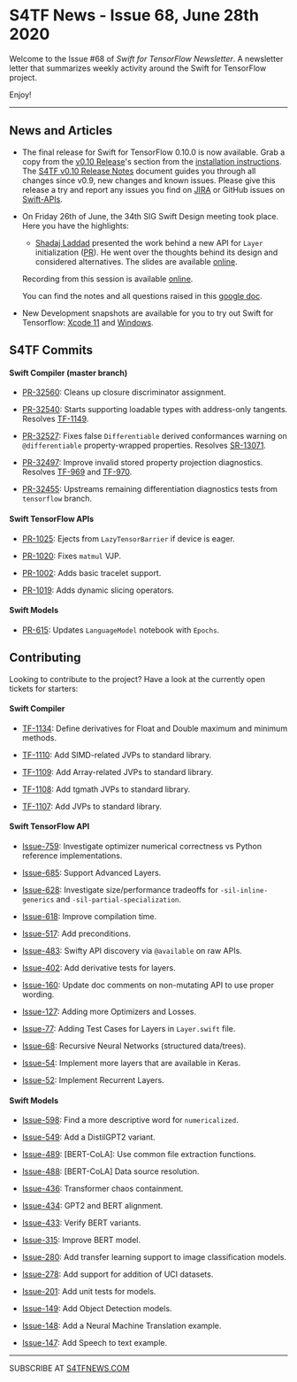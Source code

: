 
S4TF News - Issue 68, June 28th 2020
===================

Welcome to the Issue #68 of *Swift for TensorFlow Newsletter*. A newsletter letter that summarizes weekly activity around the Swift for TensorFlow project.

Enjoy!

---

## News and Articles

* The final release for Swift for TensorFlow 0.10.0 is now available. Grab a copy from the [v0.10 Release](https://github.com/tensorflow/swift/blob/master/Installation.md#release-candidates)'s section from the [installation instructions](https://github.com/tensorflow/swift/blob/master/Installation.md). The [S4TF v0.10 Release Notes](https://docs.google.com/document/d/1_EeREdz8jZ44zGXY-5m2-1xcR9pOvMZf4kkHfUgNjD0/edit) document guides you through all changes since v0.9, new changes and known issues. Please give this release a try and report any issues you find on [JIRA](https://bugs.swift.org/browse/TF) or GitHub issues on [Swift-APIs](https://github.com/tensorflow/swift-apis/issues).

* On Friday 26th of June, the 34th SIG Swift Design meeting took place. Here you have the highlights:

	* [Shadaj Laddad](https://www.shadaj.me/) presented the work behind a new API for `Layer` initialization ([PR](https://github.com/tensorflow/swift-models/pull/584)). He went over the thoughts behind its design and considered alternatives. The slides are available [online](https://drive.google.com/file/d/1DKxFPMGFlRYjKzlnOxp8mwCdBhDYw8uD/view?usp=sharing).

	Recording from this session is available [online](https://drive.google.com/file/d/1QqJsdbegRKI5-ftYOd0FkLJVA74hh1te/view?usp=sharing).

	You can find the notes and all questions raised in this [google doc](https://docs.google.com/document/d/1Fm56p5rV1t2Euh6WLtBFKGqI43ozC3EIjReyLk-LCLU/edit#heading=h.ybjihr2k1s4).


* New Development snapshots are available for you to try out Swift for Tensorflow: [Xcode 11](https://storage.googleapis.com/swift-tensorflow/mac/swift-tensorflow-DEVELOPMENT-2020-06-25-a-osx.pkg) and [Windows](https://storage.googleapis.com/azure-pipelines-storage/Swift%20for%20TensorFlow/Windows/s4tf-windows-x64-34189-20200623.1.exe).

## S4TF Commits

#### Swift Compiler (master branch)

* [PR-32560](https://github.com/apple/swift/pull/32560): Cleans up closure discriminator assignment.

* [PR-32540](https://github.com/apple/swift/pull/32540): Starts supporting loadable types with address-only tangents. Resolves [TF-1149](https://bugs.swift.org/browse/TF-1149).

* [PR-32527](https://github.com/apple/swift/pull/32527): Fixes false `Differentiable` derived conformances warning on `@differentiable` property-wrapped properties. Resolves [SR-13071](https://bugs.swift.org/browse/SR-13071).

* [PR-32497](https://github.com/apple/swift/pull/32497): Improve invalid stored property projection diagnostics. Resolves [TF-969](https://bugs.swift.org/browse/TF-969) and [TF-970](https://bugs.swift.org/browse/TF-970). 

* [PR-32455](http://github.com/apple/swift/pull/32455): Upstreams remaining differentiation diagnostics tests from `tensorflow` branch.

#### Swift TensorFlow APIs

* [PR-1025](https://github.com/tensorflow/swift-apis/pull/1025): Ejects from `LazyTensorBarrier` if device is eager.

* [PR-1020](https://github.com/tensorflow/swift-apis/pull/1020): Fixes `matmul` VJP.

* [PR-1002](https://github.com/tensorflow/swift-apis/pull/1002): Adds basic tracelet support.

* [PR-1019](https://github.com/tensorflow/swift-apis/pull/1019): Adds dynamic slicing operators.

#### Swift Models

* [PR-615](https://github.com/tensorflow/swift-models/pull/615): Updates `LanguageModel` notebook with `Epochs`.

## Contributing

Looking to contribute to the project? Have a look at the currently open tickets for starters:

#### Swift Compiler

* [TF-1134](https://bugs.swift.org/browse/TF-1134): Define derivatives for Float and Double maximum and minimum methods.

* [TF-1110](https://bugs.swift.org/browse/TF-1110): Add SIMD-related JVPs to standard library.

* [TF-1109](https://bugs.swift.org/browse/TF-1109): Add Array-related JVPs to standard library.

* [TF-1108](https://bugs.swift.org/browse/TF-1108): Add tgmath JVPs to standard library.

* [TF-1107](https://bugs.swift.org/browse/TF-1107): Add JVPs to standard library.

#### Swift TensorFlow API

* [Issue-759](https://github.com/tensorflow/swift-apis/issues/759): Investigate optimizer numerical correctness vs Python reference implementations.

* [Issue-685](https://github.com/tensorflow/swift-apis/issues/685): Support Advanced Layers.

* [Issue-628](https://github.com/tensorflow/swift-apis/issues/628): Investigate size/performance tradeoffs for `-sil-inline-generics` and `-sil-partial-specialization`.

* [Issue-618](https://github.com/tensorflow/swift-apis/issues/618): Improve compilation time.

* [Issue-517](https://github.com/tensorflow/swift-apis/issues/517): Add preconditions. 

* [Issue-483](https://github.com/tensorflow/swift-apis/issues/483): Swifty API discovery via `@available` on raw APIs.

* [Issue-402](https://github.com/tensorflow/swift-apis/issues/402): Add derivative tests for layers.

* [Issue-160](https://github.com/tensorflow/swift-apis/issues/160): Update doc comments on non-mutating API to use proper wording.

* [Issue-127](https://github.com/tensorflow/swift-apis/issues/127): Adding more Optimizers and Losses.

* [Issue-77](https://github.com/tensorflow/swift-apis/issues/77):  Adding Test Cases for Layers in `Layer.swift` file.

* [Issue-68](https://github.com/tensorflow/swift-apis/issues/68): Recursive Neural Networks (structured data/trees).

* [Issue-54](https://github.com/tensorflow/swift-apis/issues/54): Implement more layers that are available in Keras.

* [Issue-52](https://github.com/tensorflow/swift-apis/issues/52): Implement Recurrent Layers.

#### Swift Models

* [Issue-598](https://github.com/tensorflow/swift-models/issues/598): Find a more descriptive word for `numericalized`.

* [Issue-549](https://github.com/tensorflow/swift-models/issues/549): Add a DistilGPT2 variant.

* [Issue-489](https://github.com/tensorflow/swift-models/issues/489): [BERT-CoLA]: Use common file extraction functions.

* [Issue-488](https://github.com/tensorflow/swift-models/issues/488): [BERT-CoLA] Data source resolution.

* [Issue-436](https://github.com/tensorflow/swift-models/issues/436): Transformer chaos containment.

* [Issue-434](https://github.com/tensorflow/swift-models/issues/434): GPT2 and BERT alignment.

* [Issue-433](https://github.com/tensorflow/swift-models/issues/433): Verify BERT variants.

* [Issue-315](https://github.com/tensorflow/swift-models/issues/315): Improve BERT model.

* [Issue-280](https://github.com/tensorflow/swift-models/issues/280): Add transfer learning support to image classification models.

* [Issue-278](https://github.com/tensorflow/swift-models/issues/278): Add support for addition of UCI datasets.

* [Issue-201](https://github.com/tensorflow/swift-models/issues/201): Add unit tests for models.

* [Issue-149](https://github.com/tensorflow/swift-models/issues/149): Add Object Detection models.

* [Issue-148](https://github.com/tensorflow/swift-models/issues/148): Add a Neural Machine Translation example. 

* [Issue-147](https://github.com/tensorflow/swift-models/issues/147): Add Speech to text example.

---

SUBSCRIBE AT [S4TFNEWS.COM](https://www.s4tfnews.com/)
